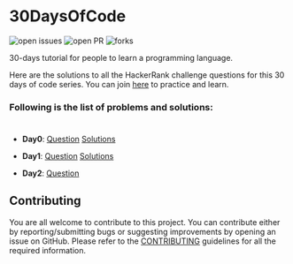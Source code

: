 # 30DaysOfCode

![open issues](https://img.shields.io/github/issues/dikshadutt08/30DaysOfCode?color=%2319a249) ![open PR](https://img.shields.io/github/issues-pr-closed/dikshadutt08/30DaysOfCode?color=%23f25f56) ![forks](https://img.shields.io/github/forks/dikshadutt08/30DaysOfCode?style=social)

30-days tutorial for people to learn a programming language.

Here are the solutions to all the HackerRank challenge questions for this 30 days of code series. You can join [here](http://hr.gs/fdeeee) to practice and learn.

### Following is the list of problems and solutions:
#

- **Day0**: [Question](https://www.hackerrank.com/challenges/30-hello-world/problem) [Solutions](https://github.com/dikshadutt08/30DaysOfCode/tree/master/Day0) &nbsp;&nbsp;&nbsp;&nbsp;&nbsp;&nbsp;

- **Day1**: [Question](https://www.hackerrank.com/challenges/30-data-types/problem) [Solutions](https://github.com/dikshadutt08/30DaysOfCode/tree/master/Day1) &nbsp;&nbsp;&nbsp;&nbsp;&nbsp;&nbsp;

- **Day2**: [Question](https://www.hackerrank.com/challenges/30-operators/problem)

## Contributing

You are all welcome to contribute to this project. You can contribute either by reporting/submitting bugs or suggesting improvements by opening an issue on GitHub. Please refer to the [CONTRIBUTING](https://github.com/dikshadutt08/30DaysOfCode/blob/master/CONTRIBUTING.md) guidelines for all the required information.


